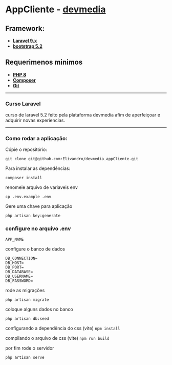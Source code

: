 # AppCliente - [devmedia](https://www.devmedia.com.br/)

## Framework:

- [**Laravel 9.x**](https://laravel.com/)
- [**bootstrap 5.2**](https://getbootstrap.com/)


## Requerimenos minimos
- [**PHP 8**](https://www.php.net/)
- [**Composer**](https://getcomposer.org/)
- [**Git**](https://git-scm.com/)


<hr>

### Curso Laravel
curso de laravel 5.2 feito pela plataforma devmedia afim de aperfeiçoar e adquirir novas experiencias.

<hr>

### Como rodar a aplicação:

Cópie o repositório:

```git clone git@github.com:Elivandro/devmedia_appCliente.git```

Para instalar as dependências:

```composer install```

renomeie arquivo de variaveis env

```cp .env.example .env```

Gere uma chave para aplicação

```php artisan key:generate```

### configure no arquivo .env

```APP_NAME```

configure o banco de dados

```
DB_CONNECTION=
DB_HOST=
DB_PORT=
DB_DATABASE=
DB_USERNAME=
DB_PASSWORD=
```
rode as migrações

```php artisan migrate```

coloque alguns dados no banco

```php artisan db:seed```

configurando a dependência do css (vite)
```npm install```

compilando o arquivo de css (vite)
```npm run build```

por fim rode o servidor

```php artisan serve```